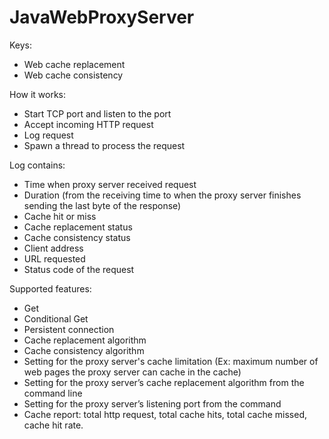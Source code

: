 # JavaWebProxyServer

Keys:
* Web cache replacement
* Web cache consistency

How it works:
* Start TCP port and listen to the port
* Accept incoming HTTP request
* Log request
* Spawn a thread to process the request

Log contains:
* Time when proxy server received request
* Duration (from the receiving time to when the proxy server finishes sending the last byte of the response)
* Cache hit or miss
* Cache replacement status
* Cache consistency status
* Client address
* URL requested
* Status code of the request

Supported features:
* Get
* Conditional Get
* Persistent connection
* Cache replacement algorithm
* Cache consistency algorithm
* Setting for the proxy server's cache limitation (Ex: maximum number of web pages the proxy server can cache in the cache)
* Setting for the proxy server’s cache replacement algorithm from the command line
* Setting for the proxy server’s listening port from the command
* Cache report: total http request, total cache hits, total cache missed, cache hit rate.
